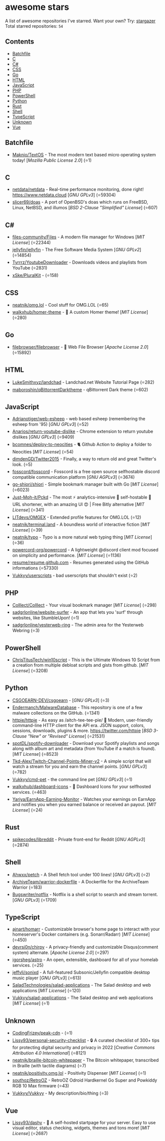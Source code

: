 # awesome stars

A list of awesome repositories I've starred. Want your own? Try: [stargazer](https://github.com/rverst/stargazer)  
Total starred repositories: `54`
## Contents

  - [Batchfile](#batchfile)
  - [C](#c)
  - [C#](#c-1)
  - [CSS](#css)
  - [Go](#go)
  - [HTML](#html)
  - [JavaScript](#javascript)
  - [PHP](#php)
  - [PowerShell](#powershell)
  - [Python](#python)
  - [Rust](#rust)
  - [Shell](#shell)
  - [TypeScript](#typescript)
  - [Unknown](#unknown)
  - [Vue](#vue)



## Batchfile

  - [Maknio/TextOS](https://github.com/Maknio/TextOS) - The most modern text based micro operating system today! \[*Mozilla Public License 2.0*\] (⭐️1)

## C

  - [netdata/netdata](https://github.com/netdata/netdata) - Real-time performance monitoring, done right! https://www.netdata.cloud \[*GNU GPLv3*\] (⭐️59304)
  - [slicer69/doas](https://github.com/slicer69/doas) - A port of OpenBSD's doas which runs on FreeBSD, Linux, NetBSD, and illumos \[*BSD 2-Clause "Simplified" License*\] (⭐️607)

## C#

  - [files-community/Files](https://github.com/files-community/Files) - A modern file manager for Windows \[*MIT License*\] (⭐️22344)
  - [jellyfin/jellyfin](https://github.com/jellyfin/jellyfin) - The Free Software Media System \[*GNU GPLv2*\] (⭐️14854)
  - [Tyrrrz/YoutubeDownloader](https://github.com/Tyrrrz/YoutubeDownloader) - Downloads videos and playlists from YouTube (⭐️2831)
  - [xSke/PluralKit](https://github.com/xSke/PluralKit) -  (⭐️158)

## CSS

  - [neatnik/omg.lol](https://github.com/neatnik/omg.lol) - Cool stuff for OMG.LOL (⭐️65)
  - [walkxhub/homer-theme](https://github.com/walkxhub/homer-theme) - 🎨 A custom Homer theme! \[*MIT License*\] (⭐️280)

## Go

  - [filebrowser/filebrowser](https://github.com/filebrowser/filebrowser) - 📂 Web File Browser \[*Apache License 2.0*\] (⭐️15892)

## HTML

  - [LukeSmithxyz/landchad](https://github.com/LukeSmithxyz/landchad) - Landchad.net Website Tutorial Page (⭐️282)
  - [maboroshin/qBittorrentDarktheme](https://github.com/maboroshin/qBittorrentDarktheme) - qBittorrent Dark theme (⭐️602)

## JavaScript

  - [Adrianotiger/web-esheep](https://github.com/Adrianotiger/web-esheep) - web based esheep (remembering the esheep from '95) \[*GNU GPLv3*\] (⭐️52)
  - [Anarios/return-youtube-dislike](https://github.com/Anarios/return-youtube-dislike) - Chrome extension to return youtube dislikes \[*GNU GPLv3*\] (⭐️9409)
  - [bcomnes/deploy-to-neocities](https://github.com/bcomnes/deploy-to-neocities) - 🐈 Github Action to deploy a folder to Neocities \[*MIT License*\] (⭐️54)
  - [dimdenGD/Twitter2015](https://github.com/dimdenGD/Twitter2015) - Finally, a way to return old and great Twitter's look. (⭐️5)
  - [fosscord/fosscord](https://github.com/fosscord/fosscord) - Fosscord is a free open source selfhostable discord compatible communication platform \[*GNU AGPLv3*\] (⭐️3674)
  - [go-shiori/shiori](https://github.com/go-shiori/shiori) - Simple bookmark manager built with Go \[*MIT License*\] (⭐️6023)
  - [Just-Moh-it/Pckd](https://github.com/Just-Moh-it/Pckd) - The most ⚡️ analytics-intensive 💪 self-hostable 🔗 URL shortener, with an amazing UI 😍 | Free Bitly alternative \[*MIT License*\] (⭐️341)
  - [LITdevs/OMGEX](https://github.com/LITdevs/OMGEX) - Extended profile features for OMG.LOL (⭐️12)
  - [neatnik/terminal.land](https://github.com/neatnik/terminal.land) - A boundless world of interactive fiction \[*MIT License*\] (⭐️39)
  - [neatnik/typo](https://github.com/neatnik/typo) - Typo is a more natural web typing thing \[*MIT License*\] (⭐️36)
  - [powercord-org/powercord](https://github.com/powercord-org/powercord) - A lightweight @discord client mod focused on simplicity and performance. \[*MIT License*\] (⭐️1136)
  - [resume/resume.github.com](https://github.com/resume/resume.github.com) - Resumes generated using the GitHub informations (⭐️57330)
  - [Vukkyy/userscripts](https://github.com/Vukkyy/userscripts) - bad userscripts that shouldn't exist (⭐️2)

## PHP

  - [Colllect/Colllect](https://github.com/Colllect/Colllect) - Your visual bookmark manager \[*MIT License*\] (⭐️298)
  - [sadgrlonline/website-surfer](https://github.com/sadgrlonline/website-surfer) - An app that lets you 'surf' through websites, like StumbleUpon! (⭐️1)
  - [sadgrlonline/yesterweb-ring](https://github.com/sadgrlonline/yesterweb-ring) - The admin area for the Yesterweb Webring (⭐️3)

## PowerShell

  - [ChrisTitusTech/win10script](https://github.com/ChrisTitusTech/win10script) - This is the Ultimate Windows 10 Script from a creation from multiple debloat scripts and gists from github.  \[*MIT License*\] (⭐️3208)

## Python

  - [CSGOEARN-DEV/csgoearn](https://github.com/CSGOEARN-DEV/csgoearn) -  \[*GNU GPLv3*\] (⭐️3)
  - [Endermanch/MalwareDatabase](https://github.com/Endermanch/MalwareDatabase) - This repository is one of a few malware collections on the GitHub. (⭐️1341)
  - [httpie/httpie](https://github.com/httpie/httpie) - As easy as /aitch-tee-tee-pie/ 🥧 Modern, user-friendly command-line HTTP client for the API era. JSON support, colors, sessions, downloads, plugins & more. https://twitter.com/httpie \[*BSD 3-Clause "New" or "Revised" License*\] (⭐️21531)
  - [spotDL/spotify-downloader](https://github.com/spotDL/spotify-downloader) - Download your Spotify playlists and songs along with album art and metadata (from YouTube if a match is found). \[*MIT License*\] (⭐️8523)
  - [Tkd-Alex/Twitch-Channel-Points-Miner-v2](https://github.com/Tkd-Alex/Twitch-Channel-Points-Miner-v2) - A simple script that will watch a stream for you and earn the channel points. \[*GNU GPLv3*\] (⭐️782)
  - [Vukkyy/cmd-pet](https://github.com/Vukkyy/cmd-pet) - the command line pet \[*GNU GPLv3*\] (⭐️1)
  - [walkxhub/dashboard-icons](https://github.com/walkxhub/dashboard-icons) - 📂 Dashboard Icons for your selfhosted services. (⭐️463)
  - [Yariya/EarnApp-Earning-Monitor](https://github.com/Yariya/EarnApp-Earning-Monitor) - Watches your earnings on EarnApp and notifies you when you earned balance or received an payout. \[*MIT License*\] (⭐️24)

## Rust

  - [spikecodes/libreddit](https://github.com/spikecodes/libreddit) - Private front-end for Reddit \[*GNU AGPLv3*\] (⭐️2874)

## Shell

  - [Ahwxx/petch](https://github.com/Ahwxx/petch) - A Shell fetch tool under 100 lines! \[*GNU GPLv3*\] (⭐️2)
  - [ArchiveTeam/warrior-dockerfile](https://github.com/ArchiveTeam/warrior-dockerfile) - A Dockerfile for the ArchiveTeam Warrior (⭐️183)
  - [Bugswriter/notflix](https://github.com/Bugswriter/notflix) - Notflix is a shell script to search and stream torrent. \[*GNU GPLv3*\] (⭐️1709)

## TypeScript

  - [ajnart/homarr](https://github.com/ajnart/homarr) - Customizable browser's home page to interact with your homeserver's Docker containers (e.g. Sonarr/Radarr) \[*MIT License*\] (⭐️450)
  - [devrsi0n/chirpy](https://github.com/devrsi0n/chirpy) - A privacy-friendly and customizable Disqus(comment system) alternate. \[*Apache License 2.0*\] (⭐️297)
  - [igorsheg/astro](https://github.com/igorsheg/astro) - An open, extensible, dashboard for all of your homelab services.  (⭐️25)
  - [jeffvli/sonixd](https://github.com/jeffvli/sonixd) - A full-featured Subsonic/Jellyfin compatible desktop music player \[*GNU GPLv3*\] (⭐️613)
  - [SaladTechnologies/salad-applications](https://github.com/SaladTechnologies/salad-applications) - The Salad desktop and web applications \[*MIT License*\] (⭐️120)
  - [Vukkyy/salad-applications](https://github.com/Vukkyy/salad-applications) - The Salad desktop and web applications \[*MIT License*\] (⭐️1)

## Unknown

  - [CodingFrizey/peak-cdn](https://github.com/CodingFrizey/peak-cdn) -  (⭐️1)
  - [Lissy93/personal-security-checklist](https://github.com/Lissy93/personal-security-checklist) - 🔒 A curated checklist of 300+ tips for protecting digital security and privacy in 2022 \[*Creative Commons Attribution 4.0 International*\] (⭐️8121)
  - [neatnik/braille-bitcoin-whitepaper](https://github.com/neatnik/braille-bitcoin-whitepaper) - The Bitcoin whitepaper, transcribed in Braille (with tactile diagrams) (⭐️7)
  - [neatnik/positivity.omg.lol](https://github.com/neatnik/positivity.omg.lol) - Positivity Dispenser \[*MIT License*\] (⭐️1)
  - [southoz/RetroOZ](https://github.com/southoz/RetroOZ) - RetroOZ Odroid Hardkernel Go Super and Powkiddy RGB 10 Max firmware (⭐️43)
  - [Vukkyy/Vukkyy](https://github.com/Vukkyy/Vukkyy) - My description/bio/thing (⭐️3)

## Vue

  - [Lissy93/dashy](https://github.com/Lissy93/dashy) - 🚀 A self-hosted startpage for your server. Easy to use visual editor, status checking, widgets, themes and tons more! \[*MIT License*\] (⭐️2687)

